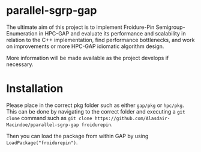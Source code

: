 # parallel-sgrp-gap

The ultimate aim of this project is to implement Froidure-Pin Semigroup-Enumeration in HPC-GAP and evaluate its performance and scalability in relation to the C++ implementation, find performance bottlenecks, and work on improvements or more HPC-GAP idiomatic algorithm design.

More information will be made available as the project develops if necessary.

# Installation

Please place in the correct pkg folder such as either `gap/pkg` or `hpc/pkg`.  This can be done by navigating to the correct folder and executing a `git clone` command such as `git clone https://github.com/Alasdair-Macindoe/pparallel-sgrp-gap froidurepin`.

Then you can load the package from within GAP by using `LoadPackage("froidurepin")`.
